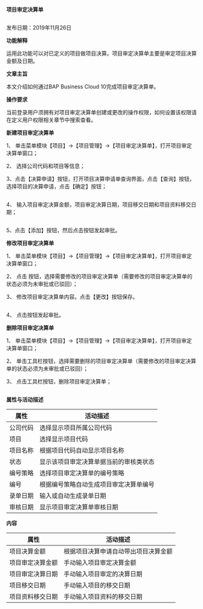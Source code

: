 **项目审定决算单**

![]()

发布日期：2019年11月26日

**功能解释**

运用此功能可以对已定义的项目做项目决算。项目审定决算单主要是审定项目决算金额及日期。

**文章主旨**

本文介绍如何通过BAP Business Cloud 10完成项目审定决算单。

**操作要求**

当前登录用户须拥有对项目审定决算单创建或更改的操作权限，如何设置该权限请在定义用户权限相关章节中搜索查看。

**新建项目审定决算单**

1、 单击菜单模块【项目】->【项目管理】->【项目审定决算单】，打开项目审定决算单窗口；

2、 选择公司代码和项目等信息；

3、点击【决算申请】按钮，打开项目决算申请单查询界面，点击【查询】按钮，选择项目的决算申请，点击【确定】按钮；

![]()

4、 输入项目审定决算金额，项目审定决算日期，项目移交日期和项目资料移交日期；

![]()

5、点击【添加】按钮，然后点击![]()按钮发起审批。

**修改项目审定决算单**

1、 单击菜单模块【项目】->【项目管理】->【项目审定决算单】，打开项目审定决算单窗口；

2、 点击  按钮，选择需要修改的项目审定决算单（需要修改的项目审定决算单的状态必须为未审批或已驳回）；

3、 修改项目审定决算单内容。点击【更改】按钮保存。

![]()

4、 点击![]()按钮发起审批。

**删除项目审定决算单**

1、 单击菜单模块【项目】->【项目管理】->【项目审定决算单】，打开项目审定决算单窗口；

2、 单击工具栏![]()按钮，选择需要删除的项目审定决算单（需要修改的项目审定决算单的状态必须为未审批或已驳回）；

3、 点击工具栏![]()按钮，删除项目审定决算单；

![]()

**属性与活动描述**

| **属性** | **活动描述**                           |
| -------- | -------------------------------------- |
| 公司代码 | 选择显示项目所属公司代码               |
| 项目     | 选择显示项目代码                       |
| 项目名称 | 根据项目代码自动显示项目名称           |
| 状态     | 显示该项目审定决算单据当前的审核类状态 |
| 编号策略 | 选择项目审定决算单的编号策略           |
| 编号     | 根据编号策略自动生成项目审定决算单编号 |
| 录单日期 | 输入或自动生成录单日期                 |
| 审核日期 | 显示项目审定决算单审核日期             |

**内容**

| **属性**         | **活动描述**                         |
| ---------------- | ------------------------------------ |
| 项目决算金额     | 根据项目决算申请自动带出项目决算金额 |
| 项目审定决算金额 | 手动输入项目审定决算金额             |
| 项目审定决算日期 | 手动输入项目审定的决算日期           |
| 项目移交日期     | 手动输入项目的移交日期               |
| 项目资料移交日期 | 手动输入项目资料的移交日期           |


